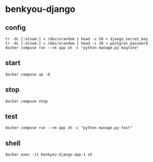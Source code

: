 # benkyou-django

## config

```shell
tr -dc [:alnum:] < /dev/urandom | head -c 50 > django_secret_key
tr -dc [:alnum:] < /dev/urandom | head -c 20 > postgres_password
docker compose run --rm app sh -c "python manage.py migrate"
```

## start

```shell
docker compose up -d
```

## stop

```shell
docker compose stop
```

## test

```shell
docker compose run --rm app sh -c "python manage.py test"
```

## shell

```shell
docker exec -it benkyou-django-app-1 sh
```
